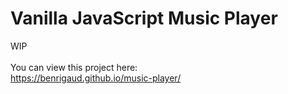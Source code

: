# Vanilla JavaScript Music Player

WIP<br><br>
You can view this project here:<br>
https://benrigaud.github.io/music-player/
